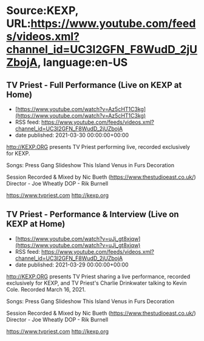 # Source:KEXP, URL:https://www.youtube.com/feeds/videos.xml?channel_id=UC3I2GFN_F8WudD_2jUZbojA, language:en-US

## TV Priest - Full Performance (Live on KEXP at Home)
 - [https://www.youtube.com/watch?v=Az5cHT1C3kg](https://www.youtube.com/watch?v=Az5cHT1C3kg)
 - RSS feed: https://www.youtube.com/feeds/videos.xml?channel_id=UC3I2GFN_F8WudD_2jUZbojA
 - date published: 2021-03-30 00:00:00+00:00

http://KEXP.ORG presents TV Priest performing live, recorded exclusively for KEXP.

Songs:
Press Gang
Slideshow
This Island
Venus in Furs
Decoration

Session Recorded & Mixed by Nic Bueth (https://www.thestudioeast.co.uk/)
Director - Joe Wheatly
DOP - Rik Burnell

https://www.tvpriest.com
http://kexp.org

## TV Priest - Performance & Interview (Live on KEXP at Home)
 - [https://www.youtube.com/watch?v=uJj_gt8xjqw](https://www.youtube.com/watch?v=uJj_gt8xjqw)
 - RSS feed: https://www.youtube.com/feeds/videos.xml?channel_id=UC3I2GFN_F8WudD_2jUZbojA
 - date published: 2021-03-29 00:00:00+00:00

http://KEXP.ORG presents TV Priest sharing a live performance, recorded exclusively for KEXP, and TV Priest's Charlie Drinkwater talking to Kevin Cole. Recorded March 16, 2021.

Songs:
Press Gang
Slideshow
This Island
Venus in Furs
Decoration

Session Recorded & Mixed by Nic Bueth (https://www.thestudioeast.co.uk/)
Director - Joe Wheatly
DOP - Rik Burnell

https://www.tvpriest.com
http://kexp.org


